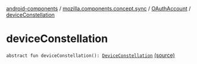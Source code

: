 [android-components](../../index.md) / [mozilla.components.concept.sync](../index.md) / [OAuthAccount](index.md) / [deviceConstellation](./device-constellation.md)

# deviceConstellation

`abstract fun deviceConstellation(): `[`DeviceConstellation`](../-device-constellation/index.md) [(source)](https://github.com/mozilla-mobile/android-components/blob/master/components/concept/sync/src/main/java/mozilla/components/concept/sync/OAuthAccount.kt#L36)